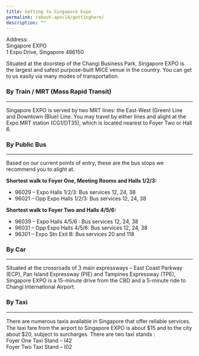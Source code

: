 ```yaml
---
title: Getting to Singapore Expo
permalink: /about-apoc14/gettinghere/
description: ""
---
```

Address: <br>
Singapore EXPO  
1 Expo Drive, Singapore 486150

Situated at the doorstep of the Changi Business Park, Singapore EXPO is the largest and safest purpose-built MICE venue in the country. You can get to us easily via many modes of transportation.

### By Train / MRT (Mass Rapid Transit)
------
Singapore EXPO is served by two MRT lines: the East-West (Green) Line and Downtown (Blue) Line. You may travel by either lines and alight at the Expo MRT station (CG1/DT35), which is located nearest to Foyer Two or Hall 6.

### By Public Bus
------
Based on our current points of entry, these are the bus stops we recommend you to alight at.

**Shortest walk to Foyer One, Meeting Rooms and Halls 1/2/3:**

*   96029 – Expo Halls 1/2/3: Bus services 12, 24, 38
*   96021 – Opp Expo Halls 1/2/3: Bus services 12, 24, 38

**Shortest walk to Foyer Two and Halls 4/5/6:**

*   96039 – Expo Halls 4/5/6 : Bus services 12, 24, 38
*   96031 – Opp Expo Halls 4/5/6: Bus services 12, 24, 38
*   96301 – Expo Stn Exit B: Bus services 20 and 118

### By Car
------

Situated at the crossroads of 3 main expressways – East Coast Parkway (ECP), Pan Island Expressway (PIE) and Tampines Expressway (TPE), Singapore EXPO is a 15-minute drive from the CBD and a 5-minute ride to Changi International Airport.

### By Taxi
-------

There are numerous taxis available in Singapore that oﬀer reliable services. The taxi fare from the airport to Singapore EXPO is about $15 and to the city about $20, subject to surcharges. There are two taxi stands :  
Foyer One Taxi Stand – I42  
Foyer Two Taxi Stand – I02